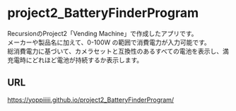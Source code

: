 # project2_BatteryFinderProgram
RecursionのProject2「Vending Machine」で作成したアプリです。<br>
メーカーや製品名に加えて、0-100W の範囲で消費電力が入力可能です。<br>
総消費電力に基づいて、カメラセットと互換性のあるすべての電池を表示し、満充電時にどれほど電池が持続するか表示します。<br>

## URL
https://yoppiiiii.github.io/project2_BatteryFinderProgram/
